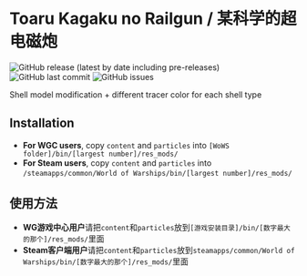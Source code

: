 ﻿# Toaru Kagaku no Railgun / 某科学的超电磁炮

![GitHub release (latest by date including pre-releases)](https://img.shields.io/github/v/release/SEA-group/DanColle-Railgun-Coin?include_prereleases)
![GitHub last commit](https://img.shields.io/github/last-commit/SEA-group/DanColle-Railgun-Coin)
![GitHub issues](https://img.shields.io/github/issues-raw/SEA-group/DanColle-Railgun-Coin)

Shell model modification + different tracer color for each shell type

## Installation
* **For WGC users**, copy `content` and `particles` into `[WoWS folder]/bin/[largest number]/res_mods/`
* **For Steam users**, copy `content` and `particles` into `/steamapps/common/World of Warships/bin/[largest number]/res_mods/`

## 使用方法
* **WG游戏中心用户**请把`content`和`particles`放到`[游戏安装目录]/bin/[数字最大的那个]/res_mods/`里面
* **Steam客户端用户**请把`content`和`particles`放到`steamapps/common/World of Warships/bin/[数字最大的那个]/res_mods/`里面